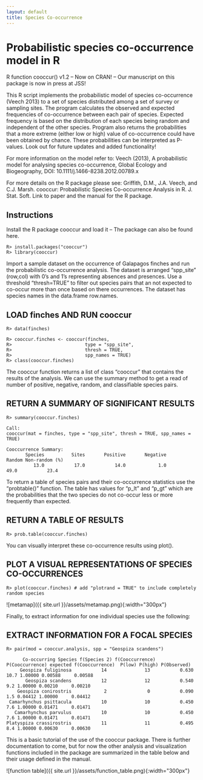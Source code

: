 ```yaml
---
layout: default
title: Species Co-occurrence
---
```


# Probabilistic species co-occurrence model in R
R function cooccur() v1.2 – Now on CRAN! – Our manuscript on this package is now in press at JSS!
 

This R script implements the probabilistic model of species co-occurrence (Veech 2013) to a set of species distributed among a set of survey or sampling sites. The program calculates the observed and expected frequencies of co-occurrence between each pair of species. Expected frequency is based on the distribution of each species being random and independent of the other species. Program also returns the probabilities that a more extreme (either low or high) value of co-occurrence could have been obtained by chance. These probabilities can be interpreted as P-values. Look out for future updates and added functionality!

For more information on the model refer to: Veech (2013), A probabilistic model for analysing species co-occurrence, Global Ecology and Biogeography, DOI: 10.1111/j.1466-8238.2012.00789.x

For more details on the R package please see: Griffith, D.M., J.A. Veech, and C.J. Marsh. cooccur: Probabilistic Species Co-occurrence Analysis in R. J. Stat. Soft. Link to paper and the manual for the R package.

## Instructions
Install the R package cooccur and load it – The package can also be found here.

```{r}
R> install.packages("cooccur")
R> library(cooccur)
```

Import a sample dataset on the occurrence of Galapagos finches and run the probabilistic co-occurrence analysis. The dataset is arranged “spp_site” (row,col) with 0’s and 1’s representing absences and presences. Use a threshold “thresh=TRUE” to filter out species pairs that an not expected to co-occur more than once based on there occurrences. The dataset has species names in the data.frame row.names.


## LOAD finches AND RUN cooccur
 
```{r}
R> data(finches)
 
R> cooccur.finches <- cooccur(finches,
R>                           type = "spp_site",
R>                           thresh = TRUE,
R>                           spp_names = TRUE)
R> class(cooccur.finches)
```

The cooccur function returns a list of class “cooccur” that contains the results of the analysis. We can use the summary method to get a read of number of positive, negative, random, and classifiable species pairs.

## RETURN A SUMMARY OF SIGNIFICANT RESULTS

```{r}
R> summary(cooccur.finches)

Call:
cooccur(mat = finches, type = "spp_site", thresh = TRUE, spp_names = TRUE)
 
Cooccurrence Summary:
       Species          Sites       Positive       Negative         Random Non-random (%)
          13.0           17.0           14.0            1.0           49.0           23.4
```     
          
To return a table of species pairs and their co-occurrence statistics use the “probtable()” function. The table has values for “p_lt” and “p_gt” which are the probabilities that the two species do not co-occur less or more frequently than expected.

## RETURN A TABLE OF RESULTS

```{r}
R> prob.table(cooccur.finches)
```

You can visually interpret these co-occurrence results using plot().

## PLOT A VISUAL REPRESENTATIONS OF SPECIES CO-OCCURRENCES

```{r}
R> plot(cooccur.finches) # add "plotrand = TRUE" to include completely random species
```

![metamap]({{ site.url }}/assets/metamap.png){:width="300px"}

Finally, to extract information for one individual species use the following:

## EXTRACT INFORMATION FOR A FOCAL SPECIES

```{r}
R> pair(mod = cooccur.analysis, spp = "Geospiza scandens")

      Co-occurring Species f(Species 2) f(Cooccurrence) P(Cooccurrence) expected f(Cooccurrence)  P(low) P(high) P(Observed)
     Geospiza fuliginosa           14              13           0.630                     10.7 1.00000 0.00588     0.00588
       Geospiza scandens           12              12           0.540                      9.2 1.00000 0.00210     0.00210
    Geospiza conirostris            2               0           0.090                      1.5 0.04412 1.00000     0.04412
 Camarhynchus psittacula           10              10           0.450                      7.6 1.00000 0.01471     0.01471
   Camarhynchus parvulus           10              10           0.450                      7.6 1.00000 0.01471     0.01471
Platyspiza crassirostris           11              11           0.495                      8.4 1.00000 0.00630     0.00630
```

This is a basic tutorial of the use of the cooccur package. There is further documentation to come, but for now the other analysis and visualization functions included in the package are summarized in the table below and their usage defined in the manual.

![function table]({{ site.url }}/assets/function_table.png){:width="300px"}


